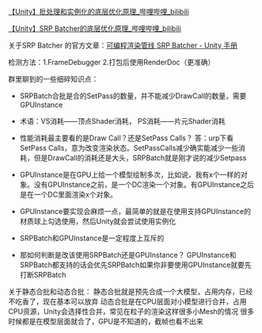 [【Unity】批处理和实例化的底层优化原理_哔哩哔哩_bilibili](https://www.bilibili.com/video/BV1ZmSgYsEME/)

[【Unity】SRP Batcher的底层优化原理_哔哩哔哩_bilibili](https://www.bilibili.com/video/BV1BYSVYaENy/)

关于SRP Batcher 的官方文章：[可编程渲染管线 SRP Batcher - Unity 手册](https://docs.unity.cn/cn/2019.4/Manual/SRPBatcher.html)

检测方法：1.FrameDebugger 2.打包后使用RenderDoc（更准确）

群里聊到的一些细碎知识点：

- SRPBatch合批是合的SetPass的数量，并不能减少DrawCall的数量，需要GPUInstance


- 术语：VS消耗——顶点Shader消耗， PS消耗——片元Shader消耗


- 性能消耗最主要看的是Draw Call？还是SetPass Calls？
  答：urp下看SetPass Calls，意为改变渲染状态。SetPassCalls减少确实能减少一些消耗，但是DrawCall的消耗还是大头，SRPBatch就是刚才说的减少Setpass

- GPUInstance是在GPU上给一个模型绘制多次，比如说，我有x个一样的对象。没有GPUInstance之前，是一个DC渲染一个对象。有GPUInstance之后是在一个DC里面渲染x个对象。


- GPUInstance要实现会麻烦一点，最简单的就是在使用支持GPUInstance的材质球上勾选使用，然后Unity就会尝试使用实例化


- SRPBatch和GPUInstance是一定程度上互斥的


- 那如何判断是改该使用SRPBatch还是GPUInstance？
  GPUInstance和SRPBatch都支持的话会优先SRPBatch如果你非要使用GPUInstance就要先打断SRPBatch



关于静态合批和动态合批：
静态合批就是预先合成一个大模型，占用内存，已经不吃香了，现在基本可以放弃
动态合批是在CPU层面对小模型进行合并，占用CPU资源，Unity会选择性合并，常见在粒子的渲染这样很多小Mesh的情况
很多时候都是在模型层面就合了，GPU是不知道的，截帧也看不出来
